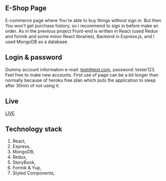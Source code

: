 ## E-Shop Page

E-commerce page where You're able to buy things without sign in. But then You won't get purchase history, so i recommend to sign in before make an order. As in the previous project Front-end is written in React (used Redux and formik and some minor React libraries), Backend in Express.js, and I used MongoDB as a database.

## Login & password

Dummy account information e-mail: test@test.com, password: tester123. Feel free to make new accounts. First use of page can be a bit longer than normally because of heroku free plan which puts the application to sleep after 30min of not using it.

## Live

[LIVE](https://e-shop-730ae.web.app/)

## Technology stack

1. React,
2. Express,
3. MongoDB,
4. Redux,
5. StoryBook,
6. Formik & Yup,
7. Styled Components,


